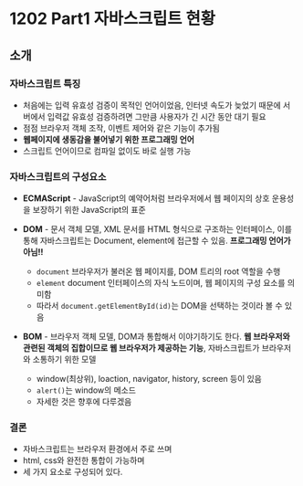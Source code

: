 # 1202 Part1 자바스크립트 현황

## 소개

### 자바스크립트 특징

- 처음에는 입력 유효성 검증이 목적인 언어이었음, 인터넷 속도가 늦었기 때문에 서버에서 입력값 유효성 검증하려면 그만큼 사용자가 긴 시간 동안 대기 필요
- 점점 브라우저 객체 조작, 이벤트 제어와 같은 기능이 추가됨
- **웹페이지에 생동감을 불어넣기 위한 프로그래밍 언어**
- 스크립트 언어이므로 컴파일 없이도 바로 실행 가능

### 자바스크립트의 구성요소

- **ECMAScript** - JavaScript의 예약어처럼 브라우저에서 웹 페이지의 상호 운용성을 보장하기 위한 JavaScript의 표준
- **DOM** - 문서 객체 모델, XML 문서를 HTML 형식으로 구조하는 인터페이스, 이를 통해 자바스크립트는 Document, element에 접근할 수 있음. **프로그래밍 언어가 아님!!**

  - `document` 브라우저가 불러온 웹 페이지를, DOM 트리의 root 역할을 수행
  - `element` document 인터페이스의 자식 노드이며, 웹 페이지의 구성 요소를 의미함
  - 따라서 `document.getElementById(id)`는 DOM을 선택하는 것이라 볼 수 있음

- **BOM** - 브라우저 객체 모델, DOM과 통합해서 이야기하기도 한다. **웹 브라우저와 관련된 객체의 집합이므로 웹 브라우저가 제공하는 기능**, 자바스크립트가 브라우저와 소통하기 위한 모델

  - window(최상위), loaction, navigator, history, screen 등이 있음
  - `alert()`는 window의 메소드
  - 자세한 것은 향후에 다루겠음

### 결론

- 자바스크립트는 브라우저 환경에서 주로 쓰며
- html, css와 완전한 통합이 가능하며
- 세 가지 요소로 구성되어 있다.
